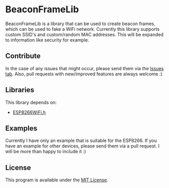 # BeaconFrameLib
BeaconFrameLib is a library that can be used to create beacon frames, which can be used to fake a WiFi network. Currently this library supports custom SSID's and custom/random MAC addresses. This will be expanded to information like security for example. 

## Contribute
In the case of any issues that might occur, please send them via the [Issues tab](https://github.com/debruss/BeaconFrameESP8266/issues). Also, pull requests with new/improved features are always welcome :) 

## Libraries
This library depends on:
- [ESP8266WiFi.h](https://github.com/esp8266/Arduino)

## Examples
Currently I have only an example that is suitable for the ESP8266. If you have an example for other devices, please send them via a pull request. I will be more than happy to include it :)


## License
This program is available under the [MIT License](https://github.com/debruss/BeaconFrameESP8266/blob/master/LICENSE).
